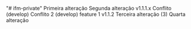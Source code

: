 "# ifm-private" 
Primeira alteração
Segunda alteração
v1.1.1.x
Conflito (develop)
Conflito 2 (develop)
feature 1
v1.1.2
Terceira alteração (3)
Quarta alteração

